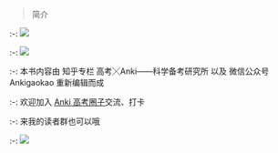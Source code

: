 
> 简介

:-: ![](../.gitbook/assets/note2020-01-17112117.jpg)

:-: ![](../.gitbook/assets/ankigaokao-zhihu.png)

:-: 本书内容由
知乎专栏
高考╳Anki——科学备考研究所
以及
微信公众号
 Ankigaokao 
重新编辑而成

:-: 欢迎加入 [Anki 高考圈子](https://www.zhihu.com/club/1182973609588469760)交流、打卡

:-: 来我的读者群也可以哦

:-: ![](../.gitbook/assets/TIM图片20181225150706.png)

